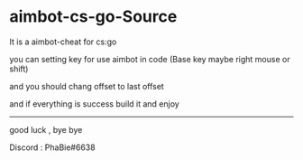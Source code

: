 # aimbot-cs-go-Source

It is a aimbot-cheat for cs:go

you can setting key for use aimbot in code (Base key maybe right mouse or shift)

and you should chang offset to last offset

and if everything is success build it and enjoy

----------------------------------

good luck , bye bye

Discord : PhaBie#6638
